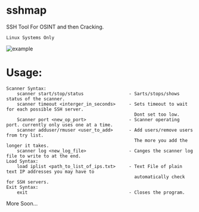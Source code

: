 # sshmap
SSH Tool For OSINT and then Cracking.

`Linux Systems Only`

![example](https://github.com/0bliss/sshmap/blob/main/sshmap.png)

# Usage:
```
Scanner Syntax:
    scanner start/stop/status                 - Sarts/stops/shows status of the scanner.
    scanner timeout <interger_in_seconds>     - Sets timeout to wait for each possible SSH server.
                                                Dont set too low.
    Scanner port <new_op_port>                - Scanner operating port. currently only uses one at a time.
    scanner adduser/rmuser <user_to_add>      - Add users/remove users from try list.
                                                The more you add the longer it takes.
    scanner log <new_log_file>                - Canges the scanner log file to write to at the end.
Load Syntax:
    load iplist <path_to_list_of_ips.txt>     - Text File of plain text IP addresses you may have to
                                                automatically check for SSH servers.
Exit Syntax:
    exit                                      - Closes the program.
```
More Soon...
